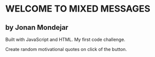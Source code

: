 WELCOME TO MIXED MESSAGES
=========================
by Jonan Mondejar
-----------------

Built with JavaScript and HTML.  My first code challenge.

Create random motivational quotes on click of the button.